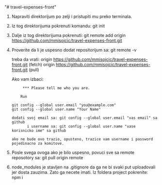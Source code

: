"# travel-expenses-front"

1.  Napraviti direktorijum po zelji i pristupiti mu preko terminala.

2.  Iz tog direktorijuma pokrenuti komandu: git init

3.  Dalje iz tog direktorijuma pokrenuti: git remote add origin https://github.com/mmisojcic/travel-expenses-front.git

4.  Proverite da li je uspesno dodat repositorijum sa: git remote -v

    treba da vrati:
    origin https://github.com/mmisojcic/travel-expenses-front.git (fetch)
    origin https://github.com/mmisojcic/travel-expenses-front.git (pull)

    Ako vam izbaci:

             *** Please tell me who you are.

            Run

        git config --global user.email "you@example.com"
        git config --global user.name "Your Name"

        dodati svoj email sa: git config --global user.email "vas email" sa github
               i username sa: git config --global user.name "vase korisnicko ime" sa github

        ako ne bude ovo trazio, opusteno, trazice vam username i password pojedinacno za komitove.

5.  Posle svega ovoga ako je bilo uspesno, povuci sve sa remote reposotory sa: git pull origin remote

6.  node_modules je stavljen na .gitignore da ga ne bi svaki put uploadovali jer dosta zauzima.
    Zato ga necete imati. Iz foldera project pokrenite: npm i
